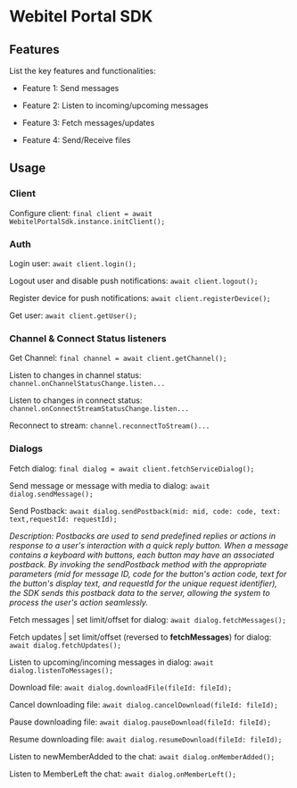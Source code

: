 # Webitel Portal SDK

## Features

List the key features and functionalities:

- Feature 1: Send messages

- Feature 2: Listen to incoming/upcoming messages

- Feature 3: Fetch messages/updates

- Feature 4: Send/Receive files

## Usage

### Client

Configure client:
`final client = await WebitelPortalSdk.instance.initClient();`

### Auth

Login user:
`await client.login();`

Logout user and disable push notifications:
`await client.logout();`

Register device for push notifications:
`await client.registerDevice();`

Get user:
`await client.getUser();`

### Channel & Connect Status listeners

Get Channel:
`final channel = await client.getChannel();`

Listen to changes in channel status:
`channel.onChannelStatusChange.listen...`

Listen to changes in connect status:
`channel.onConnectStreamStatusChange.listen...`

Reconnect to stream:
`channel.reconnectToStream()...`

### Dialogs

Fetch dialog:
`final dialog = await client.fetchServiceDialog();`

Send message or message with media to dialog:
`await dialog.sendMessage();`

Send Postback:
`await dialog.sendPostback(mid: mid, code: code, text: text,requestId: requestId);`

_Description: Postbacks are used to send predefined replies or actions in response to a user's interaction with a quick
reply button.
When a message contains a keyboard with buttons, each button may have an associated postback.
By invoking
the sendPostback method with the appropriate parameters (mid for message ID, code for the button's action code, text for
the button's display text, and requestId for the unique request identifier), the SDK sends this postback data to the
server, allowing the system to process the user's action seamlessly._

Fetch messages | set limit/offset for dialog:
`await dialog.fetchMessages();`

Fetch updates | set limit/offset (reversed to **fetchMessages**) for dialog:
`await dialog.fetchUpdates();`

Listen to upcoming/incoming messages in dialog:
`await dialog.listenToMessages();`

Download file:
`await dialog.downloadFile(fileId: fileId);`

Cancel downloading file:
`await dialog.cancelDownload(fileId: fileId);`

Pause downloading file:
`await dialog.pauseDownload(fileId: fileId);`

Resume downloading file:
`await dialog.resumeDownload(fileId: fileId);`

Listen to newMemberAdded to the chat:
`await dialog.onMemberAdded();`

Listen to MemberLeft the chat:
`await dialog.onMemberLeft();`

